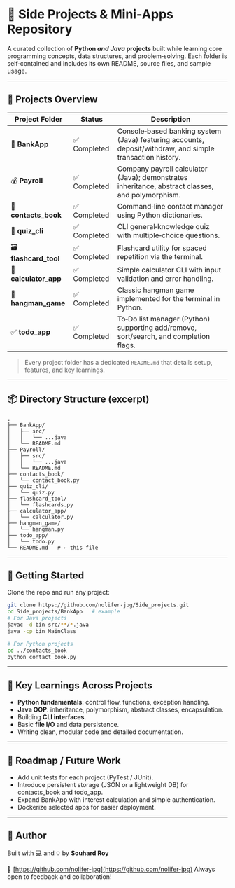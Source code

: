 # 🧰 Side Projects & Mini‑Apps Repository

A curated collection of **Python *and Java* projects** built while learning core programming concepts, data structures, and problem‑solving. Each folder is self‑contained and includes its own README, source files, and sample usage.

---

## 📁 Projects Overview

| Project Folder         | Status      | Description                                                                                               |
| ---------------------- | ----------- | --------------------------------------------------------------------------------------------------------- |
| 🏦 **BankApp**         | ✅ Completed | Console‑based banking system (Java) featuring accounts, deposit/withdraw, and simple transaction history. |
| 💰 **Payroll**         | ✅ Completed | Company payroll calculator (Java); demonstrates inheritance, abstract classes, and polymorphism.          |
| 📇 **contacts\_book**  | ✅ Completed | Command‑line contact manager using Python dictionaries.                                                   |
| 🧠 **quiz\_cli**       | ✅ Completed | CLI general‑knowledge quiz with multiple‑choice questions.                                                |
| 🗃 **flashcard\_tool** | ✅ Completed | Flashcard utility for spaced repetition via the terminal.                                                 |
| 🧮 **calculator\_app** | ✅ Completed | Simple calculator CLI with input validation and error handling.                                           |
| 🏁 **hangman\_game**   | ✅ Completed | Classic hangman game implemented for the terminal in Python.                                              |
| ✅ **todo\_app**        | ✅ Completed | To‑Do list manager (Python) supporting add/remove, sort/search, and completion flags.                     |

> Every project folder has a dedicated `README.md` that details setup, features, and key learnings.

---

## 📦 Directory Structure (excerpt)

```
.
├── BankApp/
│   ├── src/
│   │   └── ...java
│   └── README.md
├── Payroll/
│   ├── src/
│   │   └── ...java
│   └── README.md
├── contacts_book/
│   └── contact_book.py
├── quiz_cli/
│   └── quiz.py
├── flashcard_tool/
│   └── flashcards.py
├── calculator_app/
│   └── calculator.py
├── hangman_game/
│   └── hangman.py
├── todo_app/
│   └── todo.py
└── README.md   # ← this file
```

---

## 🚀 Getting Started

Clone the repo and run any project:

```bash
git clone https://github.com/nolifer-jpg/Side_projects.git
cd Side_projects/BankApp   # example
# For Java projects
javac -d bin src/**/*.java
java -cp bin MainClass

# For Python projects
cd ../contacts_book
python contact_book.py
```

---

## 🧠 Key Learnings Across Projects

* **Python fundamentals**: control flow, functions, exception handling.
* **Java OOP**: inheritance, polymorphism, abstract classes, encapsulation.
* Building **CLI interfaces**.
* Basic **file I/O** and data persistence.
* Writing clean, modular code and detailed documentation.

---

## 🔧 Roadmap / Future Work

* Add unit tests for each project (PyTest / JUnit).
* Introduce persistent storage (JSON or a lightweight DB) for contacts\_book and todo\_app.
* Expand BankApp with interest calculation and simple authentication.
* Dockerize selected apps for easier deployment.

---

## 👤 Author

Built with 💻 and 💡 by **Souhard Roy**

🔗 [https://github.com/nolifer-jpg](https://github.com/nolifer-jpg)
Always open to feedback and collaboration!
